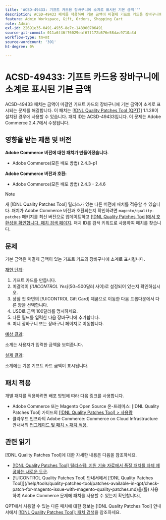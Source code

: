 ```yaml
---
title: 'ACSD-49433: 기프트 카드용 장바구니에 소계로 표시된 기본 금액'''
description: ACSD-49433 패치를 적용하여 기본 금액이 미결제 기프트 카드용 장바구니에 소계로 표시되는 Adobe Commerce 문제를 해결합니다.
feature: Admin Workspace, Gift, Orders, Shopping Cart
role: Admin
exl-id: 22691e35-0491-4935-8e7c-148900706491
source-git-commit: 011a6f46f76029eaf67f172b576e58dac9710a3d
workflow-type: tm+mt
source-wordcount: '391'
ht-degree: 0%

---
```


# ACSD-49433: 기프트 카드용 장바구니에 소계로 표시된 기본 금액

ACSD-49433 패치는 금액이 미결인 기프트 카드의 장바구니에 기본 금액이 소계로 표시되는 문제를 해결합니다. 이 패치는 [[!DNL Quality Patches Tool (QPT)]](https://experienceleague.adobe.com/en/docs/commerce-operations/tools/quality-patches-tool/quality-patches-tool-to-self-serve-quality-patches) 1.1.28이 설치된 경우에 사용할 수 있습니다. 패치 ID는 ACSD-49433입니다. 이 문제는 Adobe Commerce 2.4.7에서 수정됩니다.

## 영향을 받는 제품 및 버전

**Adobe Commerce 버전에 대한 패치가 만들어졌습니다.**

* Adobe Commerce(모든 배포 방법) 2.4.3-p1

**Adobe Commerce 버전과 호환:**

* Adobe Commerce(모든 배포 방법) 2.4.3 - 2.4.6

>[!NOTE]
>
>새 [!DNL Quality Patches Tool] 릴리스가 있는 다른 버전에 패치를 적용할 수 있습니다. 패치가 Adobe Commerce 버전과 호환되는지 확인하려면 `magento/quality-patches` 패키지를 최신 버전으로 업데이트하고 [[!DNL Quality Patches Tool]에서 호환성을 확인합니다. 패치 검색 페이지](https://experienceleague.adobe.com/tools/commerce-quality-patches/index.html). 패치 ID를 검색 키워드로 사용하여 패치를 찾습니다.

## 문제

기본 금액은 미결제 금액이 있는 기프트 카드의 장바구니에 소계로 표시됩니다.

<u>재현 단계</u>:

1. 기프트 카드를 만듭니다.
1. 미결액이 *[!UICONTROL Yes]*(50~500달러 사이)로 설정되어 있는지 확인하십시오.
1. 상점 첫 화면의 [!UICONTROL Gift Card] 제품으로 이동한 다음 드롭다운에서 다른 양을 선택합니다.
1. USD로 금액 100달러를 명시하세요.
1. 다른 필드를 입력한 다음 장바구니에 추가합니다.
1. 미니 장바구니 또는 장바구니 페이지로 이동합니다.

<u>예상 결과</u>:

소계는 사용자가 입력한 금액을 보여줍니다.

<u>실제 결과</u>:

소계에는 기본 기프트 카드 금액이 표시됩니다.

## 패치 적용

개별 패치를 적용하려면 배포 방법에 따라 다음 링크를 사용합니다.

* Adobe Commerce 또는 Magento Open Source 온-프레미스: [!DNL Quality Patches Tool] 가이드의 [[!DNL Quality Patches Tool] > 사용량](/help/tools/quality-patches-tool/usage.md)
* 클라우드 인프라의 Adobe Commerce: Commerce on Cloud Infrastructure 안내서의 [업그레이드 및 패치 > 패치 적용](https://experienceleague.adobe.com/docs/commerce-cloud-service/user-guide/develop/upgrade/apply-patches.html).

## 관련 읽기

[!DNL Quality Patches Tool]에 대한 자세한 내용은 다음을 참조하세요.

* [[!DNL Quality Patches Tool] 릴리스됨: 지원 기술 자료에서 품질 패치를 자체 제공하는 새로운 도구](https://experienceleague.adobe.com/en/docs/commerce-operations/tools/quality-patches-tool/quality-patches-tool-to-self-serve-quality-patches).
* [!UICONTROL Quality Patches Tool] 안내서에서  [!DNL Quality Patches Tool]](/help/tools/quality-patches-tool/patches-available-in-qpt/check-patch-for-magento-issue-with-magento-quality-patches.md)을(를) 사용하여 Adobe Commerce 문제에 패치를 사용할 수 있는지 확인합니다.[


QPT에서 사용할 수 있는 다른 패치에 대한 정보는 [!DNL Quality Patches Tool] 안내서에서 [[!DNL Quality Patches Tool]: 패치 검색](https://experienceleague.adobe.com/tools/commerce-quality-patches/index.html)을 참조하세요.

